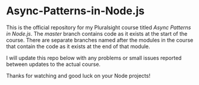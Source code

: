 # Async-Patterns-in-Node.js

This is the official repository for my Pluralsight course titled _Async Patterns in Node.js_.
The _master_ branch contains code as it exists at the start of the course. There are separate branches named after the modules in the course that contain the code as it
exists at the end of that module.

I will update this repo below with any problems or small issues reported between updates to the actual course.

Thanks for watching and good luck on your Node projects!
